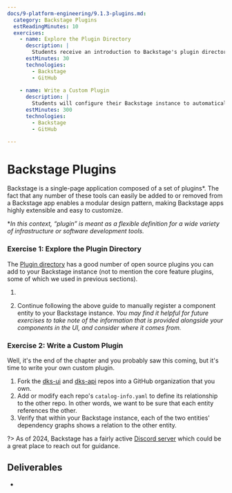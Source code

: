 ```yaml
---
docs/9-platform-engineering/9.1.3-plugins.md:
  category: Backstage Plugins
  estReadingMinutes: 10
  exercises:
    - name: Explore the Plugin Directory 
      description: |
        Students receive an introduction to Backstage's plugin directory by adding a plugin from the directory to their Backstage instance.  They are encouraged to look through the plugin's source code and gain a basic understanding of how it works.
      estMinutes: 30
      technologies:
        - Backstage
        - GitHub
        
    - name: Write a Custom Plugin
      description: |
        Students will configure their Backstage instance to automatically perform read operations on a given GitHub organization and ingest `catalog-info.yaml` files existing in that organization in order to automatically register entities.  They will need to configure GitHub as a catalog and ensure that their Backstage instance combs their organization for the correct file(s) at an appropriate interval.
      estMinutes: 300
      technologies:
        - Backstage
        - GitHub

---
```


# Backstage Plugins

Backstage is a single-page application composed of a set of plugins*.    The fact that any number of these tools can easily be added to or removed from a Backstage app enables a modular design pattern, making Backstage apps highly extensible and easy to customize. 

**In this context, “plugin” is meant as a flexible definition for a wide variety of infrastructure or software development tools.*

### Exercise 1: Explore the Plugin Directory

The [Plugin directory](https://backstage.io/plugins/) has a good number of open source plugins you can add to your Backstage instance (not to mention the core feature plugins, some of which we used in previous sections).

1. 

2. Continue following the above guide to manually register a component entity to your Backstage instance.  *You may find it helpful for future exercises to take note of the information that is provided alongside your components in the UI, and consider where it comes from.*

### Exercise 2: Write a Custom Plugin

Well, it's the end of the chapter and you probably saw this coming, but it's time to write your own custom plugin.  

1. Fork the [dks-ui](https://github.com/liatrio/dks-ui) and [dks-api](https://github.com/liatrio/dks-api) repos into a GitHub organization that you own.
2. Add or modify each repo's `catalog-info.yaml` to define its relationship to the other repo.  In other words, we want to be sure that each entity references the other.
3. Verify that within your Backstage instance, each of the two entities' dependency graphs shows a relation to the other entity.

?> As of 2024, Backstage has a fairly active [Discord server](https://discord.com/servers/backstage-687207715902193673) which could be a great place to reach out for guidance.

## Deliverables

- 